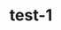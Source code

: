 ---
title: test-1
display_title: テスト
description: とりあえずのテストページだお
published_at: 2019-09-01T12:00:00+09:00
updated_at: 2019-09-01T12:00:00+09:00
tags:
  - aaa
  - bbb
---